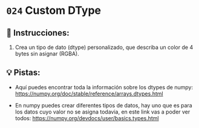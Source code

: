 # `024` Custom DType

## 📝 Instrucciones:

1. Crea un tipo de dato (dtype) personalizado, que describa un color de 4 bytes sin asignar (RGBA).

## 💡 Pistas:

+ Aquí puedes encontrar toda la información sobre los dtypes de numpy: https://numpy.org/doc/stable/reference/arrays.dtypes.html

+ En numpy puedes crear diferentes tipos de datos, hay uno que es para los datos cuyo valor no se asigna todavia, en este link vas a poder ver todos: https://numpy.org/devdocs/user/basics.types.html